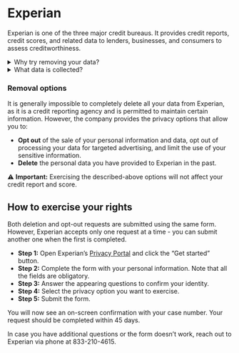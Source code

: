 # Experian

Experian is one of the three major credit bureaus. It provides credit reports, credit scores, and related data to lenders, businesses, and consumers to assess creditworthiness.

<details>
<summary>Why try removing your data?</summary>
<p>Utilizing the available privacy options can limit who Experian shares your information with and opt it out of being used for direct marketing.</p>
</details>
<details>
<summary>What data is collected?</summary>
<p>Experian primarily collects financial and credit-related information: personal identifiers (names, addresses, SSNs), employment history, credit cards, credit accounts, loans, payment history, bankruptcies, tax liens, civil judgments, credit inquiries, and other details that help assess creditworthiness. You can get a copy of your data via the Privacy Center (see instructions below).</p>
</details>  

### Removal options

It is generally impossible to completely delete all your data from Experian, as it is a credit reporting agency and is permitted to maintain certain information. However, the company provides the privacy options that allow you to:
<div class="list-style-bullet"></div>

- **Opt out** of the sale of your personal information and data, opt out of processing your data for targeted advertising, and limit the use of your sensitive information.
- **Delete** the personal data you have provided to Experian in the past.

⚠️ **Important:** Exercising the described-above options will not affect your credit report and score.

## How to exercise your rights

Both deletion and opt-out requests are submitted using the same form. However, Experian accepts only one request at a time - you can submit another one when the first is completed.
<div class="list-style-none"></div>  

- **Step 1:** Open Experian’s [Privacy Portal](https://consumerprivacy.experian.com/) and click the “Get started” button.
- **Step 2:** Complete the form with your personal information. Note that all the fields are obligatory.
- **Step 3:** Answer the appearing questions to confirm your identity.
- **Step 4:** Select the privacy option you want to exercise.
- **Step 5:** Submit the form.  

You will now see an on-screen confirmation with your case number. Your request should be completed within 45 days. 

In case you have additional questions or the form doesn’t work, reach out to Experian via phone at 833-210-4615.